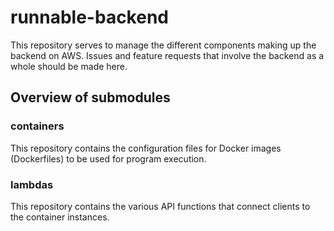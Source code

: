 # runnable-backend

This repository serves to manage the different components making up the backend on AWS. Issues and feature requests that involve the backend as a whole should be made here.

## Overview of submodules

### containers

This repository contains the configuration files for Docker images (Dockerfiles) to be used for program execution.

### lambdas

This repository contains the various API functions that connect clients to the container instances.

